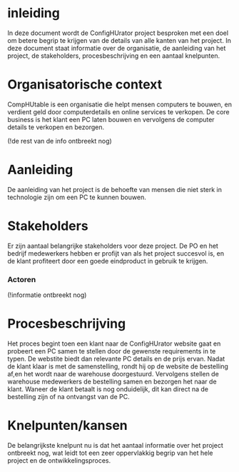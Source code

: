
# inleiding

In deze document wordt de ConfigHUrator project besproken met een doel om betere begrip te krijgen van de details van alle kanten van het project. In deze document staat informatie over de organisatie, de aanleiding van het project, de stakeholders, procesbeschrijving en een aantaal knelpunten.

# Organisatorische context

CompHUtable is een organisatie die helpt mensen computers te bouwen, en verdient geld door computerdetails en online services te verkopen. De core business is het klant een PC laten bouwen en vervolgens de computer details te verkopen en bezorgen.

(!de rest van de info ontbreekt nog)

# Aanleiding

De aanleiding van het project is de behoefte van mensen die niet sterk in technologie zijn om een PC te kunnen bouwen.

# Stakeholders

Er zijn aantaal belangrijke stakeholders voor deze project. De PO en het bedrijf medewerkers hebben er profijt van als het project succesvol is, en de klant profiteert door een goede eindproduct in gebruik te krijgen.

### Actoren
(!informatie ontbreekt nog)

# Procesbeschrijving

Het proces begint toen een klant naar de ConfigHUrator website gaat en probeert een PC samen te stellen door de gewenste requirements in te typen. De webstite biedt dan relevante PC details en de prijs ervan. Nadat de klant klaar is met de samenstelling, rondt hij op de website de bestelling af,en het wordt naar de warehouse doorgestuurd. Vervolgens stellen de warehouse medewerkers de bestelling samen en bezorgen het naar de klant. Waneer de klant betaalt is nog onduidelijk, dit kan direct na de bestelling zijn of na ontvangst van de PC.

# Knelpunten/kansen

De belangrijkste knelpunt nu is dat het aantaal informatie over het project ontbreekt nog, wat leidt tot een zeer oppervlakkig begrip van het hele project en de ontwikkelingsproces.